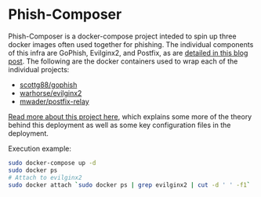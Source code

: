 # Phish-Composer
Phish-Composer is a docker-compose project inteded to spin up three docker images often used together for phishing. The individual components of this infra are GoPhish, Evilginx2, and Postfix, as are [detailed in this blog post](http://lockboxx.blogspot.com/2018/12/gophish-evilginx2-for-phishing.html). The following are the docker containers used to wrap each of the individual projects:

  - [scottg88/gophish](https://hub.docker.com/r/scottg88/gophish/dockerfile/)
  - [warhorse/evilginx2](https://hub.docker.com/r/warhorse/evilginx2/dockerfile)
  - [mwader/postfix-relay](https://hub.docker.com/r/mwader/postfix-relay/dockerfile)
 

[Read more about this project here](https://lockboxx.blogspot.com/2020/01/gophish-evilginx2-auto-deployment-w.html), which explains some more of the theory behind this deployment as well as some key configuration files in the deployment.


Execution example:
```sh
sudo docker-compose up -d
sudo docker ps
# Attach to evilginx2
sudo docker attach `sudo docker ps | grep evilginx2 | cut -d ' ' -f1`

```
